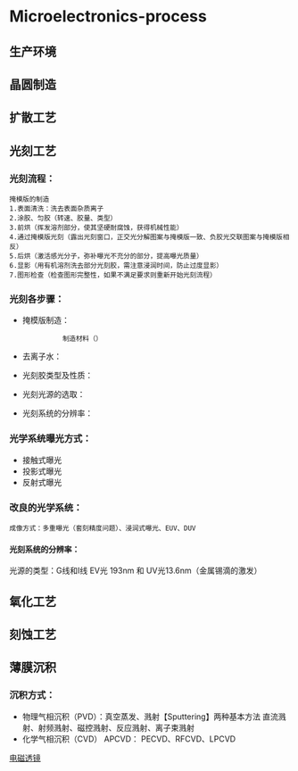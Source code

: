 # Microelectronics-process
## 生产环境
###
## 晶圆制造
###
## 扩散工艺
### 
## 光刻工艺
### 光刻流程：
    掩模版的制造
    1.表面清洗：洗去表面杂质离子
    2.涂胶、匀胶（转速、胶量、类型）
    3.前烘（挥发溶剂部分，使其坚硬耐腐蚀，获得机械性能）
    4.通过掩模版光刻（露出光刻窗口，正交光分解图案与掩模版一致、负胶光交联图案与掩模版相反）
    5.后烘（激活感光分子，弥补曝光不充分的部分，提高曝光质量）
    6.显影（用有机溶剂洗去部分光刻胶，需注意浸润时间，防止过度显影）
    7.图形检查（检查图形完整性，如果不满足要求则重新开始光刻流程）
### 光刻各步骤：
- 掩模版制造：
    
        
     
                制造材料（）
- 去离子水：
- 光刻胶类型及性质：
- 光刻光源的选取：
- 光刻系统的分辨率：

### 光学系统曝光方式：
- 接触式曝光 
- 投影式曝光 
- 反射式曝光 
### 改良的光学系统：
    成像方式：多重曝光（套刻精度问题）、浸润式曝光、EUV、DUV


#### 光刻系统的分辨率：
    
    

光源的类型：G线和I线 EV光 193nm 和 UV光13.6nm（金属锡滴的激发）


## 氧化工艺
### 
## 刻蚀工艺
###
## 薄膜沉积

### 沉积方式：
-    物理气相沉积（PVD）：真空蒸发、溅射【Sputtering】两种基本方法
    直流溅射、射频溅射、磁控溅射、反应溅射、离子束溅射
-    化学气相沉积（CVD）
APCVD：
PECVD、RFCVD、LPCVD
 



[电磁透镜](https://baike.baidu.com/item/%E7%94%B5%E7%A3%81%E9%80%8F%E9%95%9C/10120031)
## 




